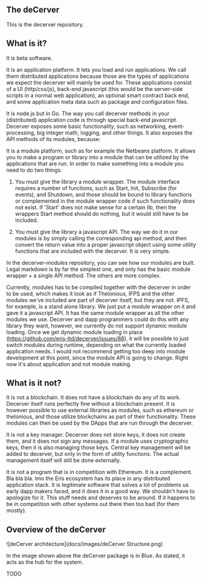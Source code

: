 ## The deCerver

This is the decerver repository.

## What is it?

It is beta software.

It is an application platform. It lets you load and run applications. We call them distributed applications because those are the types of applications we expect the decerver will mainly be used for. These applications consist of a UI (http/css/js), back-end javascript (this would be the server-side scripts in a normal web application), an optional smart contract back end, and some application meta data such as package and configuration files. 

It is node.js but in Go. The way you call decerver methods in your (distributed) application code is through special back-end javascript. Decerver exposes some basic functionality, such as networking, event-processing, big integer math, logging, and other things. It also exposes the API methods of its modules, because: 

It is a module platform, such as for example the Netbeans platform. It allows you to make a program or library into a module that can be utilized by the applications that are run. In order to make something into a module you need to do two things: 

1) You must give the library a module wrapper. The module interface requires a number of functions, such as Start, Init, Subscribe (for events), and Shutdown, and those should be bound to library functions or complemented in the module wrapper code if such functionality does not exist. If 'Start' does not make sense for a certain lib, then the wrappers Start method should do nothing, but it would still have to be included. 

2) You must give the library a javascript API. The way we do it in our modules is by simply calling the corresponding api method, and then convert the return value into a proper javascript object using some utility functions that are included with the decerver. It is very simple.  

In the decerver-modules repository, you can see how our modules are built. Legal markdown is by far the simplest one, and only has the basic module wrapper + a single API method. The others are more complex.

Currently, modules has to be compiled together with the decerver in order to be used, which makes it look as if  Thelonious, IFPS and the other modules we've included are part of decerver itself, but they are not. IPFS, for example, is a stand alone library. We just put a module wrapper on it and gave it a javascript API. It has the same module wrapper as all the other modules we use. Decerver and dapp programmers could do this with any library they want, however, we currently do not support dynamic module loading. Once we get dynamic module loading in place (https://github.com/eris-ltd/decerver/issues/86), it will be possible to just switch modules during runtime, depending on what the currently loaded application needs. I would not recommend getting too deep into module development at this point, since the module API is going to change. Right now it's about application and not module making.


## What is it not?

It is not a blockchain. It does not have a blockchain do any of its work. Decerver itself runs perfectly fine without a blockchain present. It is however possible to use external libraries as modules, such as ethereum or thelonious, and those utilize blockchains as part of their functionality. These modules can then be used by the DApps that are run through the decerver.

It is not a key manager. Decerver does not store keys, it does not create them, and it does not sign any messages. If a module uses cryptographic keys, then it is also managing those keys. Central key management will be added to decerver, but only in the form of utility functions. The actual management itself will still be done externally.

It is not a program that is in competition with Ethereum. It is a complement. Bla bla bla. Imo the Eris ecosystem has its place in any distributed application stack. It is legitimate software that solves a lot of problems us early dapp makers faced, and it does it in a good way. We shouldn't have to apologize for it. This stuff needs and deserves to be around. If it happens to be in competition with other systems out there then too bad (for them mostly).

## Overview of the deCerver

![deCerver architecture](docs/images/deCerver Structure.png)

In the image shown above the deCerver package is in Blue. As stated, it acts as the hub for the system.

TODO